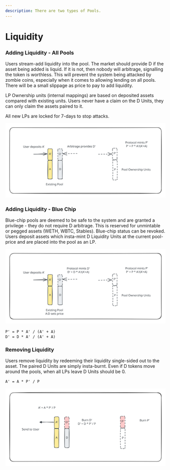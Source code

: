 ```yaml
---
description: There are two types of Pools.
---
```


# Liquidity

### Adding Liquidity - All Pools

Users stream-add liquidity into the pool. The market should provide D if the asset being added is liquid. If it is not, then nobody will arbitrage, signalling the token is worthless. This will prevent the system being attacked by zombie coins, especially when it comes to allowing lending on all pools. There will be a small slippage as price to pay to add liquidity.&#x20;

LP Ownership units (internal mappings) are based on deposited assets compared with existing units. Users never have a claim on the D Units, they can only claim the assets paired to it.&#x20;

All new LPs are locked for 7-days to stop attacks.&#x20;

<img src="../.gitbook/assets/file.excalidraw (9).svg" alt="" class="gitbook-drawing">

### Adding Liquidity - Blue Chip

Blue-chip pools are deemed to be safe to the system and are granted a privilege - they do not require D arbitrage. This is reserved for unmintable or pegged assets (WETH, WBTC, Stables). Blue-chip status can be revoked. Users deposit assets which insta-mint D Liquidity Units at the current pool-price and are placed into the pool as an LP.&#x20;

<img src="../.gitbook/assets/file.excalidraw (3) (1).svg" alt="" class="gitbook-drawing">

```
P' = P * A' / (A' + A)
D' = D * A' / (A' + A)
```

### Removing Liquidity

Users remove liquidity by redeeming their liquidity single-sided out to the asset. The paired D Units are simply insta-burnt. Even if D tokens move around the pools, when all LPs leave D Units should be 0.

```
A' = A * P' / P
```

<img src="../.gitbook/assets/file.excalidraw (10).svg" alt="" class="gitbook-drawing">
